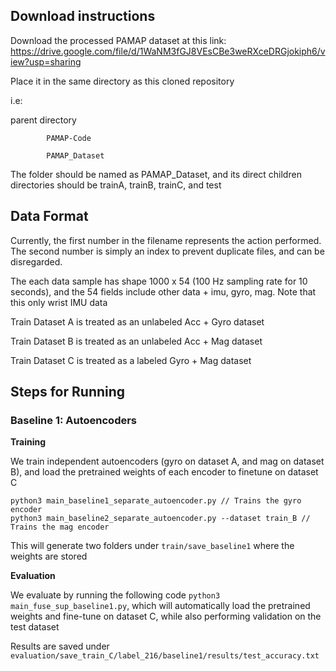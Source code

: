 
## Download instructions

Download the processed PAMAP dataset at this link: https://drive.google.com/file/d/1WaNM3fGJ8VEsCBe3weRXceDRGjokiph6/view?usp=sharing

Place it in the same directory as this cloned repository 

i.e: 

parent directory

            PAMAP-Code
            
            PAMAP_Dataset
            
The folder should be named as PAMAP_Dataset, and its direct children directories should be trainA, trainB, trainC, and test


## Data Format

Currently, the first number in the filename represents the action performed. The second number is simply an index to prevent duplicate files, and can be disregarded.

The each data sample has shape 1000 x 54 (100 Hz sampling rate for 10 seconds), and the 54 fields include other data + imu, gyro, mag. Note that this only wrist IMU data

Train Dataset A is treated as an unlabeled Acc + Gyro dataset

Train Dataset B is treated as an unlabeled Acc + Mag dataset

Train Dataset C is treated as a labeled Gyro + Mag dataset


## Steps for Running

### Baseline 1: Autoencoders

**Training**

We train independent autoencoders (gyro on dataset A, and mag on dataset B), and load the pretrained weights of each encoder to finetune on dataset C

```
python3 main_baseline1_separate_autoencoder.py // Trains the gyro encoder
python3 main_baseline2_separate_autoencoder.py --dataset train_B // Trains the mag encoder
```

This will generate two folders under `train/save_baseline1` where the weights are stored

**Evaluation**

We evaluate by running the following code `python3 main_fuse_sup_baseline1.py`, which will automatically load the pretrained weights and fine-tune on dataset C, while also performing validation on the test dataset

Results are saved under `evaluation/save_train_C/label_216/baseline1/results/test_accuracy.txt`
